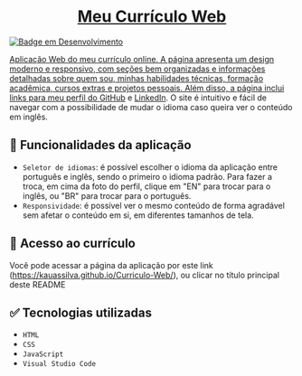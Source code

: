 <h1 align="center"><a href="https://kauassilva.github.io/Curriculo-Web/" taget="_blank">Meu Currículo Web</h1>

![Badge em Desenvolvimento](http://img.shields.io/static/v1?label=STATUS&message=CONCLUIDO&color=GREEN&style=for-the-badge)

Aplicação Web do meu currículo online. A página apresenta um design moderno e responsivo, com seções bem organizadas e informações detalhadas sobre quem sou, minhas habilidades técnicas, formação acadêmica, cursos extras e projetos pessoais. Além disso, a página inclui links para meu perfil do [GitHub](https://github.com/kauassilva) e [LinkedIn](https://www.linkedin.com/in/kaua-santos/). O site é intuitivo e fácil de navegar com a possibilidade de mudar o idioma caso queira ver o conteúdo em inglês.

## 🔨 Funcionalidades da aplicação

- `Seletor de idiomas`: é possível escolher o idioma da aplicação entre português e inglês, sendo o primeiro o idioma padrão. Para fazer a troca, em cima da foto do perfil, clique em "EN" para trocar para o inglês, ou "BR" para trocar para o português.
- `Responsividade`: é possível ver o mesmo conteúdo de forma agradável sem afetar o conteúdo em si, em diferentes tamanhos de tela.

## 📁 Acesso ao currículo

Você pode acessar a página da aplicação por este link (https://kauassilva.github.io/Curriculo-Web/), ou clicar no título principal deste README

## ✅ Tecnologias utilizadas

- `HTML`
- `CSS`
- `JavaScript`
- `Visual Studio Code`

